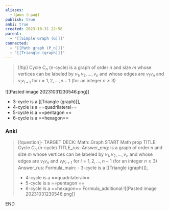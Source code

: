 ```yaml
---
aliases:
  - Цикл (граф)
publish: true
anki: true
created: 2023-10-31 22:58
parent:
  - "[[Simple Graph (G)]]"
connected:
  - "[[Path graph (P_n)]]"
  - "[[Triangle (graph)]]"
---
```


> [!tip] Cycle $C_n$ (n-cycle)
> is a graph of order $n$ and size $m$ whose vertices can be labeled by $v_1, v_2, . . . , v_n$ and whose edges are $v_1v_n$ and $v_iv_{i+1}$ for $i = 1,2,...,n−1$ (for an integer $n ≥ 3$)

![[Pasted image 20231031230546.png]]
- 3-cycle is a [[Triangle (graph)]], 
- 4-cycle is a ==quadrilateral==
- 5-cycle is a ==pentagon ==
- 6-cycle is a ==hexagon==




### Anki
> [!question]-
TARGET DECK: Math::Graph
START
Math prop
TITLE: Cycle $C_n$ (n-cycle) 
TITLE_rus: 
Answer_eng: is a graph of order $n$ and size $m$ whose vertices can be labeled by $v_1, v_2, . . . , v_n$ and whose edges are $v_1v_n$ and $v_iv_{i+1}$ for $i = 1,2,...,n−1$ (for an integer $n ≥ 3$)
Answer_rus: 
Formula_main: - 3-cycle is a [[Triangle (graph)]], 
> - 4-cycle is a ==quadrilateral==
> - 5-cycle is a ==pentagon ==
> - 6-cycle is a ==hexagon==
Formula_additional:![[Pasted image 20231031230546.png]]
<!--ID: 1699130136942-->
END






